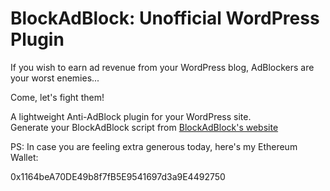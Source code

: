 <h1>BlockAdBlock: Unofficial WordPress Plugin</h1>

<p>If you wish to earn ad revenue from your WordPress blog, AdBlockers are your worst enemies...</p>
<p>Come, let's fight them!</p>

<p>A lightweight Anti-AdBlock plugin for your WordPress site.<br>
Generate your BlockAdBlock script from <a href="https://blockadblock.com/">BlockAdBlock's website</a></p>

<p>PS: In case you are feeling extra generous today, here's my Ethereum Wallet:</p>
0x1164beA70DE49b8f7fB5E9541697d3a9E4492750